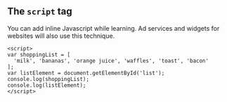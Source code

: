 ## The `script` tag

You can add inline Javascript while learning. Ad services and widgets for websites will also use this technique.

```
<script>
var shoppingList = [
  'milk', 'bananas', 'orange juice', 'waffles', 'toast', 'bacon'
];
var listElement = document.getElementById('list');
console.log(shoppingList);
console.log(listElement);
</script>
```